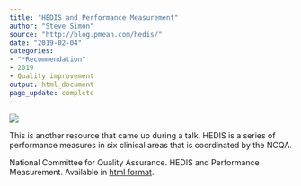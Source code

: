 ```yaml
---
title: "HEDIS and Performance Measurement"
author: "Steve Simon"
source: "http://blog.pmean.com/hedis/"
date: "2019-02-04"
categories:
- "*Recommendation"
- 2019
- Quality improvement
output: html_document
page_update: complete
---
```


![](http://www.pmean.com/new-images/19/hedis01.png)

<div class="notes">

This is another resource that came up during a talk. HEDIS is a series of performance measures in six clinical areas that is coordinated by the NCQA.

National Committee for Quality Assurance. HEDIS and Performance Measurement. Available in [html format][ncq1].

[ncq1]: https://www.ncqa.org/hedis/

</div>


